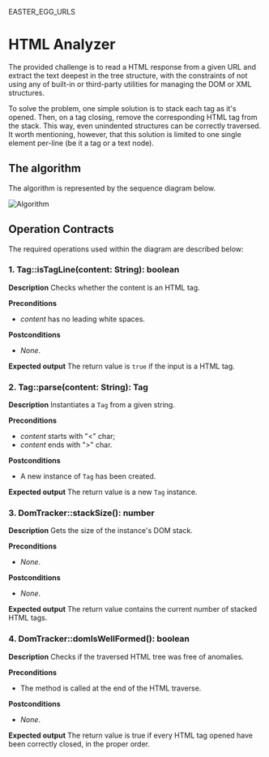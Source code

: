 EASTER_EGG_URLS

# HTML Analyzer

The provided challenge is to read a HTML response from a given URL and extract the text deepest in the tree structure,
with the constraints of not using any of built-in or third-party utilities for managing the DOM or XML structures.

To solve the problem, one simple solution is to stack each tag as it's opened. Then, on a tag closing, remove the
corresponding HTML tag from the stack. This way, even unindented structures can be correctly traversed. It worth
mentioning, however, that this solution is limited to one single element per-line (be it a tag or a text node).

## The algorithm
The algorithm is represented by the sequence diagram below.

![Algorithm](https://i.imgur.com/jwoAuxf.png "HTML Analyzer Algorithm")

## Operation Contracts
The required operations used within the diagram are described below:

### 1. Tag::isTagLine(content: String): boolean
**Description**
Checks whether the content is an HTML tag.

**Preconditions**
- _content_ has no leading white spaces.

**Postconditions**
- _None_.

**Expected output**
The return value is `true` if the input is a HTML tag.

### 2. Tag::parse(content: String): Tag
**Description**
Instantiates a `Tag` from a given string.

**Preconditions**
- _content_ starts with "<" char;
- _content_ ends with ">" char.

**Postconditions**
- A new instance of `Tag` has been created.

**Expected output**
The return value is a new `Tag` instance.

### 3. DomTracker::stackSize(): number
**Description**
Gets the size of the instance's DOM stack.

**Preconditions**
- _None_.

**Postconditions**
- _None_.

**Expected output**
The return value contains the current number of stacked HTML tags.

### 4. DomTracker::domIsWellFormed(): boolean
**Description**
Checks if the traversed HTML tree was free of anomalies.

**Preconditions**
- The method is called at the end of the HTML traverse.

**Postconditions**
- _None_.

**Expected output**
The return value is true if every HTML tag opened have been correctly closed, in the proper order.
